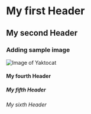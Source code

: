# My first Header
## My second Header
### Adding sample image
![Image of Yaktocat](https://octodex.github.com/images/yaktocat.png)
#### My fourth Header
##### My fifth Header
###### My sixth Header
